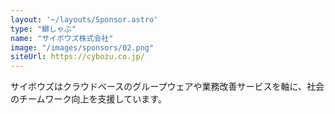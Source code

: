 ```yaml
---
layout: '~/layouts/Sponsor.astro'
type: "鰤しゃぶ"
name: "サイボウズ株式会社"
image: "/images/sponsors/02.png"
siteUrl: https://cybozu.co.jp/
---
```


サイボウズはクラウドベースのグループウェアや業務改善サービスを軸に、社会のチームワーク向上を支援しています。